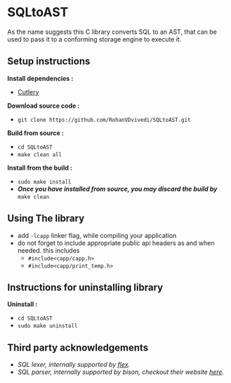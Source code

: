 # SQLtoAST
As the name suggests this C library converts SQL to an AST, that can be used to pass it to a conforming storage engine to execute it.

## Setup instructions
**Install dependencies :**
 * [Cutlery](https://github.com/RohanVDvivedi/Cutlery)

**Download source code :**
 * `git clone https://github.com/RohanVDvivedi/SQLtoAST.git`

**Build from source :**
 * `cd SQLtoAST`
 * `make clean all`

**Install from the build :**
 * `sudo make install`
 * ***Once you have installed from source, you may discard the build by*** `make clean`

## Using The library
 * add `-lcapp` linker flag, while compiling your application
 * do not forget to include appropriate public api headers as and when needed. this includes
   * `#include<capp/capp.h>`
   * `#include<capp/print_temp.h>`

## Instructions for uninstalling library

**Uninstall :**
 * `cd SQLtoAST`
 * `sudo make uninstall`

## Third party acknowledgements
 * *SQL lexer, internally supported by [flex](https://github.com/westes/flex).*
 * *SQL parser, internally supported by bison, checkout their website [here](https://www.gnu.org/software/bison/).*